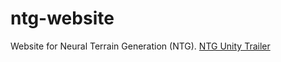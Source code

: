 # ntg-website
Website for Neural Terrain Generation (NTG).
 [NTG Unity Trailer](https://youtu.be/MZakPuXyquk)